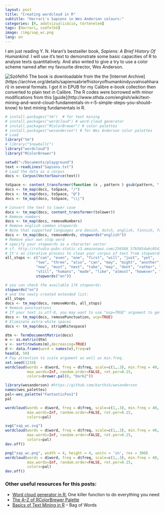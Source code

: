 ```yaml
---
layout: post
title: "Creating wordcloud in R"
subtitle: "Harrari's Sapiens in Wes Anderson colours:"
categories: [R, adatvizualizáció, történelem]
tags: [Harrari, szófelhő]
image: /img/sap_wc.png
lang: en
---
```

I am just reading Y. N. Harari’s bestseller book, _Sapiens: A Brief History Of Humankind_. I will use it’s text to demonstrate some basic capacities of R to analyse texts quantitatively. And also wnted to give a try to use a color scheme named after my favourite director, Wes Anderson.

<img src="{{ site.url }}/img/sap_wc.png" alt="Szófelhő">
The book is downloadable from the the [Internet Archive](https://archive.org/details/sapiensabriefhistoryofhumankindyuvalnoahharari) in several formats. I got it in EPUB for my Calibre e-book collection then converted to plain text in Calibre. 
The R codes were borrowed with minor modifications from this [guide](http://www.sthda.com/english/wiki/text-mining-and-word-cloud-fundamentals-in-r-5-simple-steps-you-should-know) to text mining fundamentals in R.

```r
# install.packages("tm")  # for text mining
# install.packages("wordcloud") # word-cloud generator 
# install.packages("RColorBrewer") # color palettes
# install.packages("wesanderson") # for Wes Anderson color palettes
# Load
library("tm")
# library("SnowballC")
library("wordcloud")
library("RColorBrewer")

setwd("~/Documents/playground")
text <-readLines("Sapiens.txt")
# Load the data as a corpus
docs <- Corpus(VectorSource(text))

toSpace <- content_transformer(function (x , pattern ) gsub(pattern, " ", x))
docs <- tm_map(docs, toSpace, "/")
docs <- tm_map(docs, toSpace, "@")
docs <- tm_map(docs, toSpace, "\\|")

# Convert the text to lower case
docs <- tm_map(docs, content_transformer(tolower))
# Remove numbers
docs <- tm_map(docs, removeNumbers)
# Remove english common stopwords
# Note that supported languages are danish, dutch, english, finnish, french, german, hungarian, italian, norwegian, portuguese, russian, spanish, and swedish. 
docs <- tm_map(docs, removeWords, stopwords("english"))
# Remove your own stop word
# specify your stopwords as a character vector
# cf. http://rstudio-pubs-static.s3.amazonaws.com/256588_57b585da6c054349825cba46685d8464.html#stop-words
# It's an iterative process to clean your corpus of text from stopwords.
all_stops <- c("can", "even", "one", "first", "will", "just", "yet",
              "two", "three", "also", "can", "may", "might", "another", "much", "many", "per",
              "now", "must", "next", "take", "may", "dont", "rather", "since", "ever", 
              "still", "humans", "made", "like", "almost", "however", "became", "without", 
              stopwords("en"))

# you can check the available 174 stopwords:
stopwords("en")
# and the newly created extended list:
all_stops
docs <- tm_map(docs, removeWords, all_stops) 
# Remove punctuations
# If your text is utf-8, you may want to use "ucp=TRUE" argument to get rid of some unwanted chars.
docs <- tm_map(docs, removePunctuation, ucp=TRUE)
# Eliminate extra white spaces
docs <- tm_map(docs, stripWhitespace)

dtm <- TermDocumentMatrix(docs)
m <- as.matrix(dtm)
v <- sort(rowSums(m),decreasing=TRUE)
d <- data.frame(word = names(v),freq=v)
head(d, 50)
# Pay attention to scale argument as well as min.freq.
set.seed(1234)
wordcloud(words = d$word, freq = d$freq, scale=c(1,.3), min.freq = 40,
          max.words=Inf, random.order=FALSE, rot.per=0.15, 
          colors=brewer.pal(8, "Dark2"))

library(wesanderson) #https://github.com/karthik/wesanderson
names(wes_palettes)
pal<-wes_palette("FantasticFox1")
pal

wordcloud(words = d$word, freq = d$freq, scale=c(1,.3), min.freq = 40,
          max.words=Inf, random.order=FALSE, rot.per=0.15, 
          colors=pal)

svg("sap_wc.svg")
wordcloud(words = d$word, freq = d$freq, scale=c(1,.3), min.freq = 40,
          max.words=Inf, random.order=FALSE, rot.per=0.15, 
          colors=pal)
dev.off()

png("sap_wc.png", width = 4, height = 4, units = 'in', res = 300)
wordcloud(words = d$word, freq = d$freq, scale=c(1,.3), min.freq = 40,
          max.words=Inf, random.order=FALSE, rot.per=0.15, 
          colors=pal)
dev.off()
```
### Other useful resources for this posts:
- [Word cloud generator in R:](http://www.sthda.com/english/wiki/word-cloud-generator-in-r-one-killer-function-to-do-everything-you-need) One killer function to do everything you need
- [The A–Z of RColorBrewer Palette](https://www.datanovia.com/en/blog/the-a-z-of-rcolorbrewer-palette/)
- [Basics of Text Mining in R](http://rstudio-pubs-static.s3.amazonaws.com/256588_57b585da6c054349825cba46685d8464.html) – Bag of Words